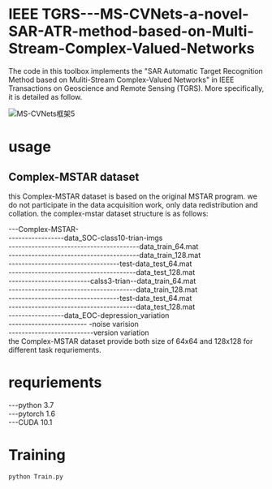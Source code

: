 # IEEE TGRS---MS-CVNets-a-novel-SAR-ATR-method-based-on-Multi-Stream-Complex-Valued-Networks

The code in this toolbox implements the "SAR Automatic Target Recognition Method based on Muliti-Stream Complex-Valued Networks" in IEEE Transactions on Geoscience and Remote Sensing (TGRS). More specifically, it is detailed as follow.

![MS-CVNets框架5](https://user-images.githubusercontent.com/44805578/169686156-a2f9dfa9-ce57-4659-8884-bc3ec90c6e5b.png)

# usage
## Complex-MSTAR dataset
this Complex-MSTAR dataset is based on the original MSTAR program. we do not participate in the data acquisition work, only data redistribution and collation. the complex-mstar dataset structure is as follows:

---Complex-MSTAR-<br>
-----------------data_SOC-class10-trian-imgs<br>
----------------------------------------data_train_64.mat<br>
----------------------------------------data_train_128.mat<br>
----------------------------------test-data_test_64.mat<br>
---------------------------------------data_test_128.mat<br>
-------------------------calss3-trian--data_train_64.mat<br>
---------------------------------------data_train_128.mat<br>
----------------------------------test-data_test_64.mat<br>
---------------------------------------data_test_128.mat<br>
-----------------data_EOC-depression_variation<br>
------------------------ -noise varision<br>
--------------------------version variation<br>
the Complex-MSTAR dataset provide both size of 64x64 and 128x128 for different task requriements.

# requriements
---python 3.7  
---pytorch 1.6  
---CUDA 10.1  

# Training
``
python Train.py
``
                                  


